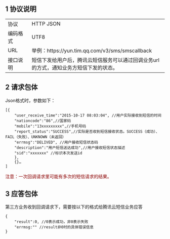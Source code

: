 ## 1 协议说明
<table style="display:table;width:100%">
  <tbody>
    <tr>
      <td style="width:15%;">
        协议
      </td>
      <td>
        HTTP JSON
        <br />
      </td>
    </tr>
    <tr>
      <td>
        编码格式
      </td>
      <td>
        UTF8
      </td>
    </tr>
    <tr>
      <td>
        URL
      </td>
      <td>
		举例：https://yun.tim.qq.com/v3/sms/smscallback
      </td>
    </tr>
    <tr>
      <td>
        接口说明
      </td>
      <td>
		短信下发给用户后，腾讯云短信服务可以通过回调业务url的方式，通知业务方短信下发的状态。
      </td>
    </tr>
  </tbody>
</table>

## 2	请求包体
Json格式时，参数如下：
```
[{
    "user_receive_time":"2015-10-17 08:03:04", //用户实际接收到短信的时间
    "nationcode":"86",//国家码
    "mobile":"13xxxxxxxxx",//手机号码
    "report_status":"SUCCESS",//实际是否收到短信接收状态。SUCCESS（成功）、FAIL（失败）、UNKNOWN（未返回）
    "errmsg":"DELIVED", //用户接收短信状态码
    "description":"用户短信送达成功",//用户接收短信状态描述
    "sid":"xxxxxxx" //标识本次发送id
    },
    {}…
]
```
<font color=DarkRed>注意：一次回调请求里可能有多次的短信请求的结果。</font>

## 3 应答包体
第三方业务收到回调请求下，需要按以下的格式给腾讯云短信业务应答
```
{ 
    "result":0, //0表示成功，非0表示失败
    "errmsg:"" //result非0时的具体错误信息
}
```